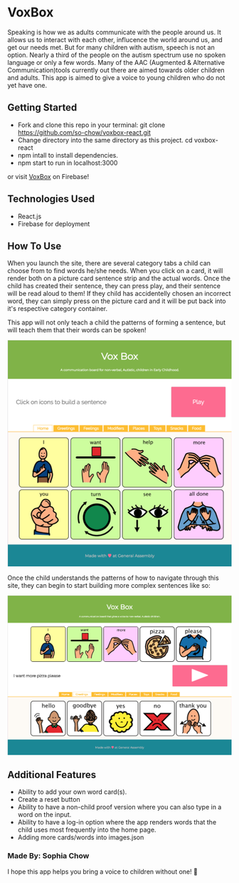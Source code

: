 # VoxBox 

Speaking is how we as adults communicate with the people around us. It allows us to interact with each other, influcence the world around us, and get our needs met. But for many children with autism, speech is not an option. Nearly a third of the people on the autism spectrum use no spoken language or only a few words. Many of the AAC (Augmented & Alternative Communication)tools currently out there are aimed towards older children and adults. This app is aimed to give a voice to young children who do not yet have one.

## Getting Started

* Fork and clone this repo in your terminal: git clone https://github.com/so-chow/voxbox-react.git
* Change directory into the same directory as this project. cd voxbox-react
* npm intall to install dependencies.
* npm start to run in localhost:3000


or visit [VoxBox](https://voxbox-709f7.firebaseapp.com/) on Firebase!

## Technologies Used
    
* React.js
* Firebase for deployment

## How To Use

When you launch the site, there are several category tabs a child can choose from to find words he/she needs. When you click on a card, it will render both on a picture card sentence strip and the actual words. Once the child has created their sentence, they can press play, and their sentence will be read aloud to them! If they child has accidentelly chosen an incorrect word, they can simply press on the picture card and it will be put back into it's respective category container. 

This app will not only teach a child the patterns of forming a sentence, but will teach them that their words can be spoken!

![Home Page](src/images/home.png)

Once the child understands the patterns of how to navigate through this site, they can begin to start building more complex sentences like so:

![I want pizza please](src/images/pizzaplease.png)

## Additional Features
* Ability to add your own word card(s).
* Create a reset button
* Ability to have a non-child proof version where you can also type in a word on the input.
* Ability to have a log-in option where the app renders words that the child uses most frequently into the home page.
* Adding more cards/words into images.json

### Made By: Sophia Chow
I hope this app helps you bring a voice to children without one! :heartbeat:



